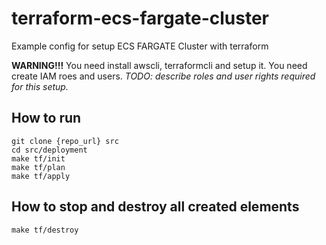 # terraform-ecs-fargate-cluster
Example config for setup ECS FARGATE Cluster with terraform

**WARNING!!!**
You need install awscli, terraformcli and setup it.
You need create IAM roes and users.
*TODO: describe roles and user rights required for this setup.*

## How to run
```
git clone {repo_url} src
cd src/deployment
make tf/init
make tf/plan
make tf/apply
```

## How to stop and destroy all created elements
```
make tf/destroy
```
